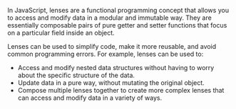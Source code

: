 In JavaScript, lenses are a functional programming concept that allows you to access and modify data in a modular and immutable way. They are essentially composable pairs of pure getter and setter functions that focus on a particular field inside an object.

Lenses can be used to simplify code, make it more reusable, and avoid common programming errors. For example, lenses can be used to:

- Access and modify nested data structures without having to worry about the specific structure of the data.
- Update data in a pure way, without mutating the original object.
- Compose multiple lenses together to create more complex lenses that can access and modify data in a variety of ways.